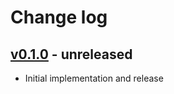 # Change log

## [v0.1.0] - unreleased

* Initial implementation and release

[v0.1.0]: https://github.com/piotrmurach/tty-command/compare/v0.1.0
